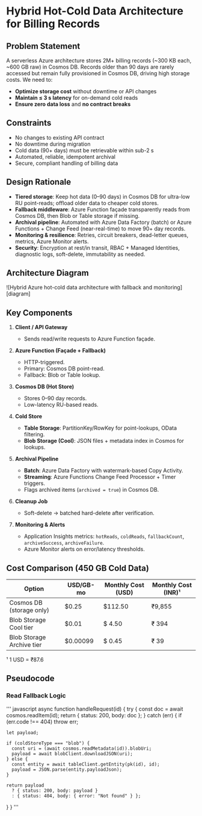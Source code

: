 # Hybrid Hot-Cold Data Architecture for Billing Records

## Problem Statement  
A serverless Azure architecture stores 2M+ billing records (~300 KB each, ~600 GB raw) in Cosmos DB. Records older than 90 days are rarely accessed but remain fully provisioned in Cosmos DB, driving high storage costs. We need to:
- **Optimize storage cost** without downtime or API changes  
- **Maintain ≤ 3 s latency** for on-demand cold reads  
- **Ensure zero data loss** and **no contract breaks**  

## Constraints  
- No changes to existing API contract  
- No downtime during migration  
- Cold data (90+ days) must be retrievable within sub-2 s  
- Automated, reliable, idempotent archival  
- Secure, compliant handling of billing data  

## Design Rationale  
- **Tiered storage**: Keep hot data (0–90 days) in Cosmos DB for ultra-low RU point-reads; offload older data to cheaper cold stores.  
- **Fallback middleware**: Azure Function façade transparently reads from Cosmos DB, then Blob or Table storage if missing.  
- **Archival pipeline**: Automated with Azure Data Factory (batch) or Azure Functions + Change Feed (near-real-time) to move 90+ day records.  
- **Monitoring & resilience**: Retries, circuit breakers, dead-letter queues, metrics, Azure Monitor alerts.  
- **Security**: Encryption at rest/in transit, RBAC + Managed Identities, diagnostic logs, soft-delete, immutability as needed.

## Architecture Diagram  
![Hybrid Azure hot-cold data architecture with fallback and monitoring][diagram]

## Key Components  
1. **Client / API Gateway**  
   - Sends read/write requests to Azure Function façade.  

2. **Azure Function (Façade + Fallback)**  
   - HTTP-triggered.  
   - Primary: Cosmos DB point-read.  
   - Fallback: Blob or Table lookup.  

3. **Cosmos DB (Hot Store)**  
   - Stores 0–90 day records.  
   - Low-latency RU-based reads.  

4. **Cold Store**  
   - **Table Storage**: PartitionKey/RowKey for point-lookups, OData filtering.  
   - **Blob Storage (Cool)**: JSON files + metadata index in Cosmos for lookups.  

5. **Archival Pipeline**  
   - **Batch**: Azure Data Factory with watermark-based Copy Activity.  
   - **Streaming**: Azure Functions Change Feed Processor + Timer triggers.  
   - Flags archived items (`archived = true`) in Cosmos DB.  

6. **Cleanup Job**  
   - Soft-delete → batched hard-delete after verification.  

7. **Monitoring & Alerts**  
   - Application Insights metrics: `hotReads`, `coldReads`, `fallbackCount`, `archiveSuccess`, `archiveFailure`.  
   - Azure Monitor alerts on error/latency thresholds.  

## Cost Comparison (450 GB Cold Data)  
| Option                    | USD/GB-mo | Monthly Cost (USD) | Monthly Cost (INR)¹ |
|---------------------------|-----------|--------------------|---------------------|
| Cosmos DB (storage only)  | $0.25     | $112.50            | ₹9,855              |
| Blob Storage Cool tier    | $0.01     | $ 4.50             | ₹ 394               |
| Blob Storage Archive tier | $0.00099  | $ 0.45             | ₹ 39                |

¹ 1 USD = ₹87.6

## Pseudocode

### Read Fallback Logic  
''' javascript
async function handleRequest(id) {
  try {
    const doc = await cosmos.readItem(id);
    return { status: 200, body: doc };
  } catch (err) {
    if (err.code !== 404) throw err;

    let payload;

    if (coldStoreType === "blob") {
      const uri = (await cosmos.readMetadata(id)).blobUri;
      payload = await blobClient.downloadJSON(uri);
    } else {
      const entity = await tableClient.getEntity(pk(id), id);
      payload = JSON.parse(entity.payloadJson);
    }

    return payload
      ? { status: 200, body: payload }
      : { status: 404, body: { error: "Not found" } };
  }
}
''' 
